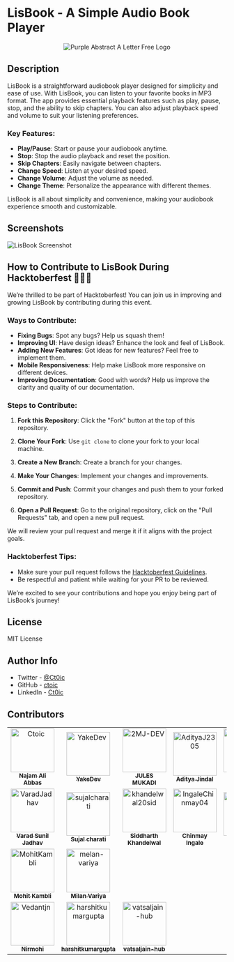 # LisBook - A Simple Audio Book Player

<div align="center">

![Purple Abstract A Letter Free Logo](https://github.com/user-attachments/assets/3d283391-9e0c-4e34-b302-eb96ea4d159c)

</div>

## Description

LisBook is a straightforward audiobook player designed for simplicity and ease of use. With LisBook, you can listen to your favorite books in MP3 format. The app provides essential playback features such as play, pause, stop, and the ability to skip chapters. You can also adjust playback speed and volume to suit your listening preferences.

### Key Features:

- **Play/Pause**: Start or pause your audiobook anytime.
- **Stop**: Stop the audio playback and reset the position.
- **Skip Chapters**: Easily navigate between chapters.
- **Change Speed**: Listen at your desired speed.
- **Change Volume**: Adjust the volume as needed.
- **Change Theme**: Personalize the appearance with different themes.

LisBook is all about simplicity and convenience, making your audiobook experience smooth and customizable.

## Screenshots

![LisBook Screenshot](/Images/Lisbook-App-ScreeShot.jpg)

## How to Contribute to LisBook During Hacktoberfest 🎉🎃🎃

We’re thrilled to be part of Hacktoberfest! You can join us in improving and growing LisBook by contributing during this event.

### Ways to Contribute:

- **Fixing Bugs**: Spot any bugs? Help us squash them!
- **Improving UI**: Have design ideas? Enhance the look and feel of LisBook.
- **Adding New Features**: Got ideas for new features? Feel free to implement them.
- **Mobile Responsiveness**: Help make LisBook more responsive on different devices.
- **Improving Documentation**: Good with words? Help us improve the clarity and quality of our documentation.

### Steps to Contribute:

1. **Fork this Repository**: Click the "Fork" button at the top of this repository.
2. **Clone Your Fork**: Use `git clone` to clone your fork to your local machine.

3. **Create a New Branch**: Create a branch for your changes.
4. **Make Your Changes**: Implement your changes and improvements.
5. **Commit and Push**: Commit your changes and push them to your forked repository.
6. **Open a Pull Request**: Go to the original repository, click on the "Pull Requests" tab, and open a new pull request.

We will review your pull request and merge it if it aligns with the project goals.

### Hacktoberfest Tips:

- Make sure your pull request follows the [Hacktoberfest Guidelines](https://hacktoberfest.com/participation).
- Be respectful and patient while waiting for your PR to be reviewed.

We’re excited to see your contributions and hope you enjoy being part of LisBook’s journey!

## License

MIT License

## Author Info

- Twitter - [@Ct0ic](https://twitter.com/Ct0ic)
- GitHub - [ctoic](https://github.com/ctoic)
- LinkedIn - [Ct0ic](https://www.linkedin.com/in/ct0ic/)

## Contributors

<!-- readme: contributors -start -->
<table>
	<tbody>
		<tr>
            <td align="center">
                <a href="https://github.com/Ctoic">
                    <img src="https://avatars.githubusercontent.com/u/90936436?v=4" width="100;" alt="Ctoic"/>
                    <br />
                    <sub><b>Najam Ali Abbas</b></sub>
                </a>
            </td>
            <td align="center">
                <a href="https://github.com/YakeDev">
                    <img src="https://avatars.githubusercontent.com/u/137875228?v=4" width="100;" alt="YakeDev"/>
                    <br />
                    <sub><b>YakeDev</b></sub>
                </a>
            </td>
            <td align="center">
                <a href="https://github.com/2MJ-DEV">
                    <img src="https://avatars.githubusercontent.com/u/146131402?v=4" width="100;" alt="2MJ-DEV"/>
                    <br />
                    <sub><b>JULES MUKADI</b></sub>
                </a>
            </td>
            <td align="center">
                <a href="https://github.com/AdityaJ2305">
                    <img src="https://avatars.githubusercontent.com/u/148325158?v=4" width="100;" alt="AdityaJ2305"/>
                    <br />
                    <sub><b>Aditya Jindal</b></sub>
                </a>
            </td>
            <td align="center">
                <a href="https://github.com/AdityaBavadekar">
                    <img src="https://avatars.githubusercontent.com/u/64344960?v=4" width="100;" alt="AdityaBavadekar"/>
                    <br />
                    <sub><b>Aditya Bavadekar</b></sub>
                </a>
            </td>
            <td align="center">
                <a href="https://github.com/amankumarconnect">
                    <img src="https://avatars.githubusercontent.com/u/150781237?v=4" width="100;" alt="amankumarconnect"/>
                    <br />
                    <sub><b>Aman Kumar</b></sub>
                </a>
            </td>
		</tr>
		<tr>
            <td align="center">
                <a href="https://github.com/VaradJadhav">
                    <img src="https://avatars.githubusercontent.com/u/96735054?v=4" width="100;" alt="VaradJadhav"/>
                    <br />
                    <sub><b>Varad Sunil Jadhav</b></sub>
                </a>
            </td>
            <td align="center">
                <a href="https://github.com/sujalcharati">
                    <img src="https://avatars.githubusercontent.com/u/146851304?v=4" width="100;" alt="sujalcharati"/>
                    <br />
                    <sub><b>Sujal charati</b></sub>
                </a>
            </td>
            <td align="center">
                <a href="https://github.com/khandelwal20sid">
                    <img src="https://avatars.githubusercontent.com/u/58730831?v=4" width="100;" alt="khandelwal20sid"/>
                    <br />
                    <sub><b>Siddharth Khandelwal</b></sub>
                </a>
            </td>
            <td align="center">
                <a href="https://github.com/IngaleChinmay04">
                    <img src="https://avatars.githubusercontent.com/u/143017442?v=4" width="100;" alt="IngaleChinmay04"/>
                    <br />
                    <sub><b>Chinmay Ingale</b></sub>
                </a>
            </td>
            <td align="center">
                <a href="https://github.com/username-amarjit">
                    <img src="https://avatars.githubusercontent.com/u/121117087?v=4" width="100;" alt="username-amarjit"/>
                    <br />
                    <sub><b>Amarjit</b></sub>
                </a>
            </td>
            <td align="center">
                <a href="https://github.com/JayShukla8">
                    <img src="https://avatars.githubusercontent.com/u/75677270?v=4" width="100;" alt="JayShukla8"/>
                    <br />
                    <sub><b>Jay Shukla</b></sub>
                </a>
            </td>
		</tr>
		<tr>
            <td align="center">
                <a href="https://github.com/MohitKambli">
                    <img src="https://avatars.githubusercontent.com/u/31406633?v=4" width="100;" alt="MohitKambli"/>
                    <br />
                    <sub><b>Mohit Kambli</b></sub>
                </a>
            </td>
            <td align="center">
                <a href="https://github.com/melan-variya">
                    <img src="https://avatars.githubusercontent.com/u/144600111?v=4" width="100;" alt="melan-variya"/>
                    <br />
                    <sub><b>Milan Variya </b></sub>
                </a>
            </td>
		</tr>
		<tr>
            <td align="center">
                <a href="https://github.com/Vedantjn">
                    <img src="https://avatars.githubusercontent.com/u/76029713?v=4" width="100;" alt="Vedantjn"/>
                    <br />
                    <sub><b>Nirmohi</b></sub>
                </a>
            </td>
            <td align="center">
                <a href="https://github.com/harshitkumargupta">
                    <img src="https://avatars.githubusercontent.com/u/149725714?v=4" width="100;" alt="harshitkumargupta"/>
                    <br />
                    <sub><b>harshitkumargupta</b></sub>
                </a>
            </td>
            <td align="center">
                <a href="https://github.com/vatsaljain-hub">
                    <img src="https://avatars.githubusercontent.com/u/60287913?v=4" width="100;" alt="vatsaljain-hub"/>
                    <br />
                    <sub><b>vatsaljain-hub</b></sub>
                </a>
            </td>
		</tr>
	<tbody>
</table>
<!-- readme: contributors -end -->
